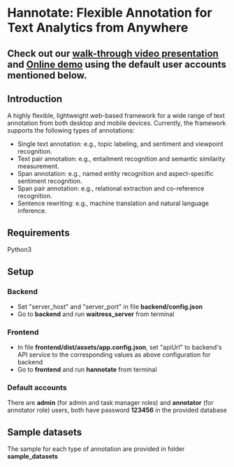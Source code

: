 # Hannotate: Flexible Annotation for Text Analytics from Anywhere

## Check out our [walk-through video presentation](https://www.youtube.com/watch?v=H1PTrkgb_BE) and [Online demo](http://13.229.214.217:8000/) using the default user accounts mentioned below.

## Introduction
A highly flexible, lightweight web-based framework for a wide range of text annotation from both desktop and mobile
devices. Currently, the framework supports the following types of annotations:

* Single text annotation:
  e.g., topic labeling, and sentiment and viewpoint recognition.
* Text pair annotation:
  e.g., entailment recognition and semantic similarity measurement.
* Span annotation:
  e.g., named entity recognition and aspect-specific sentiment recognition.
* Span pair annotation:
  e.g., relational extraction and co-reference recognition.
* Sentence rewriting:
  e.g., machine translation and natural language inference.

## Requirements

Python3

## Setup

### Backend

* Set "server_host" and "server_port" in file <b>backend/config.json</b>
* Go to <b>backend</b> and run <b>waitress_server</b> from terminal

### Frontend

* In file <b>frontend/dist/assets/app.config.json</b>, set "apiUrl" to backend's API service to the corresponding values as
  above configuration for backend
* Go to <b>frontend</b> and run <b>hannotate</b> from terminal

### Default accounts

There are <b>admin</b> (for admin and task manager roles) and <b>annotator</b> (for annotator role)
users, both have password <b>123456</b> in the provided database

## Sample datasets

The sample for each type of annotation are provided in folder <b>sample_datasets</b> 
